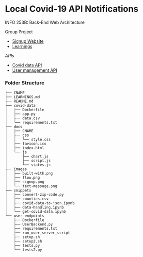 # Local Covid-19 API Notifications

INFO 253B: Back-End Web Architecture

Group Project



- [Signup Website](https://kaisiebenrock.com/backend-project/)
- [Learnings](./LEARNINGS.md)



*APIs*

- [Covid data API](./covid-data)
- [User management API](./user-endpoints)



### Folder Structure

```
├── CNAME
├── LEARNINGS.md
├── README.md
├── covid-data
│   ├── Dockerfile
│   ├── app.py
│   ├── data.csv
│   └── requirements.txt
├── docs
│   ├── CNAME
│   ├── css
│   │   └── style.css
│   ├── favicon.ico
│   ├── index.html
│   └── js
│       ├── chart.js
│       ├── script.js
│       └── states.js
├── images
│   ├── built-with.png
│   ├── flow.png
│   ├── signup.png
│   └── text-message.png
├── snippets
│   ├── convert-zip-code.py
│   ├── counties.csv
│   ├── covid-data-to-json.ipynb
│   ├── data-handling.ipynb
│   └── get-covid-data.ipynb
└── user-endpoints
    ├── Dockerfile
    ├── UserBackend.py
    ├── requirements.txt
    ├── run_user_server_script
    ├── setup.sh
    ├── setup2.sh
    ├── tests.py
    └── tests2.py
```

